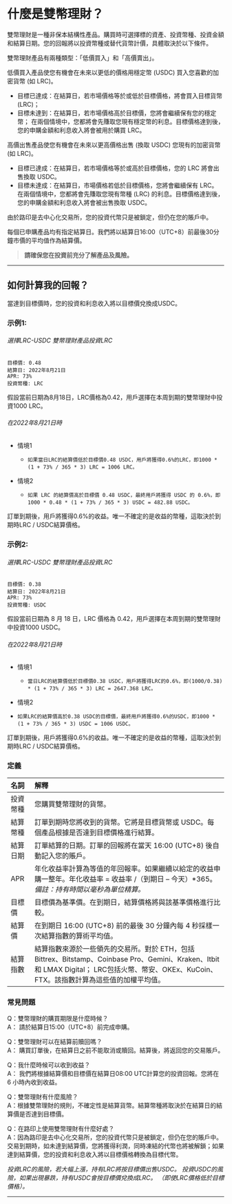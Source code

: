 
# 什麼是雙幣理財？

雙幣理財是一種非保本結構性產品。購買時可選擇標的資產、投資幣種、投資金額和結算日期。您的回報將以投資幣種或替代貨幣計價，具體取決於以下條件。
 
雙幣理財產品有兩種類型：「低價買入」和「高價賣出」。

低價買入產品使您有機會在未來以更低的價格用穩定幣 (USDC) 買入您喜歡的加密貨幣 (如 LRC)。

- 目標已達成：在結算日，若市場價格等於或低於目標價格，將會買入目標貨幣 (LRC)；
- 目標未達到：在結算日，若市場價格高於目標價，您將會繼續保有您的穩定幣；
在兩個情境中，您都將會先賺取您現有穩定幣的利息。目標價格達到後，您的申購金額和利息收入將會被用於購買 LRC。

高價出售產品使您有機會在未來以更高價格出售 (換取 USDC) 您現有的加密貨幣 (如 LRC)。

- 目標已達成：在結算日，若市場價格等於或高於目標價格，您的 LRC 將會出售換取 USDC。
- 目標未達成：在結算日，市場價格若低於目標價格，您將會繼續保有 LRC。
在兩個情境中，您都將會先賺取您現有幣種 (LRC) 的利息。目標價格達到後，您的申購金額和利息收入將會被出售換取 USDC。

由於路印是去中心化交易所，您的投資代幣只是被鎖定，但仍在您的賬戶中。

每個已申購產品均有指定結算日。我們將以結算日16:00（UTC+8）前最後30分鐘市價的平均值作為結算價。

> **請確保您在投資前充分了解產品及風險。**
***

## 如何計算我的回報？

當達到目標價時，您的投資和利息收入將以目標價兌換成USDC。

### 示例1:

###### 選擇LRC-USDC 雙幣理財產品投資LRC

```text 
目標價: 0.48   
結算日: 2022年8月21日
APR: 73%  
投資幣種: LRC  
```

假設當前日期為8月18日，LRC價格為0.42，用戶選擇在本周到期的雙幣理財中投資1000 LRC。

###### 在2022年8月21日時

- 情境1
  - `如果當日LRC的結算價低於目標價0.48 USDC，用戶將獲得0.6%的LRC，即1000 * (1 + 73% / 365 * 3) LRC = 1006 LRC。`

- 情境2
  - `如果 LRC 的結算價高於目標價 0.48 USDC，最終用戶將獲得 USDC 的 0.6%，即 1000 * 0.48 * (1 + 73% / 365 * 3) USDC = 482.88 USDC。`

訂單到期後，用戶將獲得0.6%的收益。唯一不確定的是收益的幣種，這取決於到期時LRC / USDC結算價格。

### 示例2:

###### 選擇LRC-USDC 雙幣理財產品投資LRC

```text 
目標價: 0.38  
結算日: 2022年8月21日   
APR: 73%  
投資幣種: USDC  
```

假設當前日期為 8 月 18 日，LRC 價格為 0.42，用戶選擇在本周到期的雙幣理財中投資1000 USDC。

###### 在2022年8月21日時

- 情境1
  - `當日LRC的結算價低於目標價0.38 USDC，用戶將獲得LRC的0.6%，即(1000/0.38) * (1 + 73% / 365 * 3) LRC = 2647.368 LRC。`

-  情境2
  - `如果LRC的結算價高於0.38 USDC的目標價，最終用戶將獲得0.6%的USDC，即1000 * (1 + 73% / 365 * 3) USDC = 1006 USDC。`

訂單到期後，用戶將獲得0.6%的收益。唯一不確定的是收益的幣種，這取決於到期時LRC / USDC結算價格。

### 定義

| 名詞 | 解釋 |
| :------------ | :------------ |
| 投資幣種  | 您購買雙幣理財的貨幣。 |
| 結算幣種  | 訂單到期時您將收到的貨幣。它將是目標貨幣或 USDC。每個產品根據是否達到目標價格進行結算。 |
| 結算日期  | 訂單結算的日期。訂單的回報將在當天 16:00 (UTC+8) 後自動記入您的賬戶。|
| APR  | 年化收益率計算為等值的年回報率。如果繼續以給定的收益申購一整年。年化收益率 = 收益率 &#47;（到期日 – 今天）&#42;365。 *備註：持有時間以毫秒為單位精算。* |
| 目標價  | 目標價為基準價。在到期日，結算價格將與該基準價格進行比較。|
| 結算價  | 在到期日 16:00 (UTC+8) 前的最後 30 分鐘內每 4 秒採樣一次結算指數的算術平均值。 |
| 結算指數  | 結算指數來源於一些領先的交易所。對於 ETH，包括 Bittrex、Bitstamp、Coinbase Pro、Gemini、Kraken、Itbit 和 LMAX Digital； LRC包括火幣、幣安、OKEx、KuCoin、FTX。該指數計算為這些值的加權平均值。 |

### 常見問題

Q：雙幣理財的購買期限是什麼時候？  
A： 請於結算日15:00（UTC+8）前完成申購。

Q：雙幣理財可以在結算前贖回嗎？  
A： 購買訂單後，在結算日之前不能取消或贖回。結算後，將返回您的交易賬戶。

Q：我什麼時候可以收到收益？  
A： 我們將根據結算價和目標價在結算日08:00 UTC計算您的投資回報。您將在 6 小時內收到收益。

Q：雙幣理財有什麼風險？  
A：根據雙幣理財的規則，不確定性是結算貨幣。結算幣種將取決於在結算日的結算價是否達到目標價。

Q：在路印上使用雙幣理財有什麼好處？  
A：因為路印是去中心化交易所，您的投資代幣只是被鎖定，但仍在您的賬戶中。交易到期時，如未達到結算價，您將獲得利潤，同時凍結的代幣也將被解鎖；如果達到結算價，您的投資和利息收入將以目標價格轉換為目標代幣。

*投資LRC的風險，若大幅上漲，持有LRC將按目標價出售USDC。
投資USDC的風險，如果出現暴跌，持有USDC會按目標價兌換成LRC。 （即使LRC價格低於目標價格）。*
***

